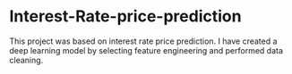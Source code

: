 # Interest-Rate-price-prediction
This project was based on interest rate price prediction. I have created a deep learning model by selecting feature engineering and performed data cleaning. 
